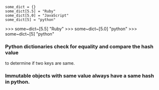 ``` {.python}
some_dict = {}
some_dict[5.5] = "Ruby"
some_dict[5.0] = "JavaScript"
some_dict[5] = "python"

```

\>\>\> some~dict~\[5.5\] \"Ruby\" \>\>\> some~dict~\[5.0\] \"python\"
\>\>\> some~dict~\[5\] \"python\"

### Python dictionaries check for equality and compare the hash value

to determine if two keys are same.

### Immutable objects with same value always have a same hash in python.
